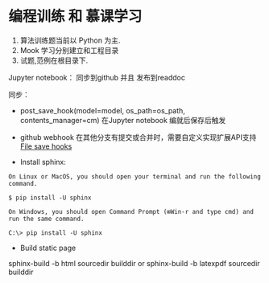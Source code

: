 编程训练 和 慕课学习
===================================

1. 算法训练题当前以 Python 为主.
2. Mook 学习分别建立和工程目录
3. 试题,范例在根目录下.


Jupyter notebook： 同步到github 并且 发布到readdoc

同步：
* post_save_hook(model=model, os_path=os_path, contents_manager=cm)
  在Jupyter notebook 编就后保存后触发

* github webhook 在其他分支有提交或合并时，需要自定义实现扩展API支持 
[File save hooks](https://jupyter-notebook.readthedocs.io/en/stable/extending/savehooks.html?highlight=hook)


* Install sphinx:

```
On Linux or MacOS, you should open your terminal and run the following command.

$ pip install -U sphinx

On Windows, you should open Command Prompt (⊞Win-r and type cmd) and run the same command.

C:\> pip install -U sphinx

```
* Build static page

 sphinx-build -b html sourcedir builddir
 or sphinx-build -b latexpdf sourcedir builddir